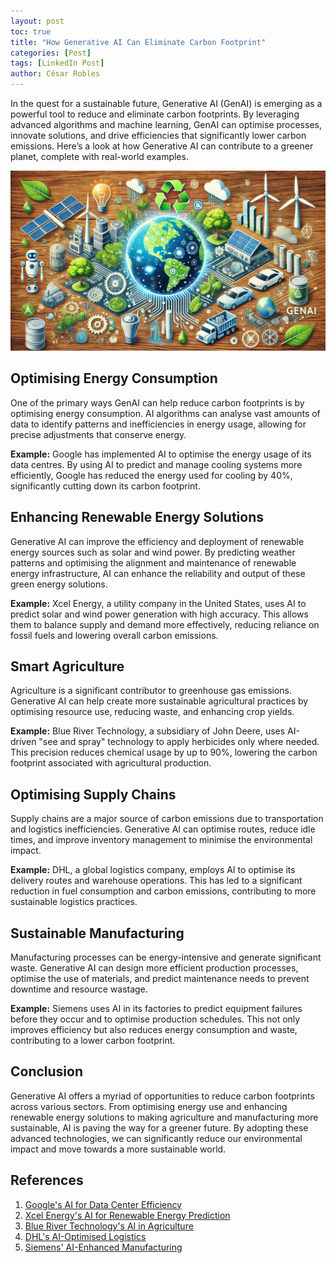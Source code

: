 ```yaml
---
layout: post
toc: true
title: "How Generative AI Can Eliminate Carbon Footprint"
categories: [Post]
tags: [LinkedIn Post]
author: César Robles
---
```

In the quest for a sustainable future, Generative AI (GenAI) is emerging as a powerful tool to reduce and eliminate carbon footprints. By leveraging advanced algorithms and machine learning, GenAI can optimise processes, innovate solutions, and drive efficiencies that significantly lower carbon emissions. Here’s a look at how Generative AI can contribute to a greener planet, complete with real-world examples.

![AI Generative VS Carbon Footprint](/imag/post_images/genai_vs_carbon_foorprint.jpg)

## Optimising Energy Consumption

One of the primary ways GenAI can help reduce carbon footprints is by optimising energy consumption. AI algorithms can analyse vast amounts of data to identify patterns and inefficiencies in energy usage, allowing for precise adjustments that conserve energy.

**Example:** 
Google has implemented AI to optimise the energy usage of its data centres. By using AI to predict and manage cooling systems more efficiently, Google has reduced the energy used for cooling by 40%, significantly cutting down its carbon footprint.

## Enhancing Renewable Energy Solutions

Generative AI can improve the efficiency and deployment of renewable energy sources such as solar and wind power. By predicting weather patterns and optimising the alignment and maintenance of renewable energy infrastructure, AI can enhance the reliability and output of these green energy solutions.

**Example:** 
Xcel Energy, a utility company in the United States, uses AI to predict solar and wind power generation with high accuracy. This allows them to balance supply and demand more effectively, reducing reliance on fossil fuels and lowering overall carbon emissions.

## Smart Agriculture

Agriculture is a significant contributor to greenhouse gas emissions. Generative AI can help create more sustainable agricultural practices by optimising resource use, reducing waste, and enhancing crop yields.

**Example:** 
Blue River Technology, a subsidiary of John Deere, uses AI-driven "see and spray" technology to apply herbicides only where needed. This precision reduces chemical usage by up to 90%, lowering the carbon footprint associated with agricultural production.

## Optimising Supply Chains

Supply chains are a major source of carbon emissions due to transportation and logistics inefficiencies. Generative AI can optimise routes, reduce idle times, and improve inventory management to minimise the environmental impact.

**Example:** 
DHL, a global logistics company, employs AI to optimise its delivery routes and warehouse operations. This has led to a significant reduction in fuel consumption and carbon emissions, contributing to more sustainable logistics practices.

## Sustainable Manufacturing

Manufacturing processes can be energy-intensive and generate significant waste. Generative AI can design more efficient production processes, optimise the use of materials, and predict maintenance needs to prevent downtime and resource wastage.

**Example:** 
Siemens uses AI in its factories to predict equipment failures before they occur and to optimise production schedules. This not only improves efficiency but also reduces energy consumption and waste, contributing to a lower carbon footprint.

## Conclusion

Generative AI offers a myriad of opportunities to reduce carbon footprints across various sectors. From optimising energy use and enhancing renewable energy solutions to making agriculture and manufacturing more sustainable, AI is paving the way for a greener future. By adopting these advanced technologies, we can significantly reduce our environmental impact and move towards a more sustainable world.

## References

1. [Google's AI for Data Center Efficiency](https://www.blog.google/outreach-initiatives/environment/deepmind-ai-reduces-energy-used-for-datacenter-cooling/)
2. [Xcel Energy's AI for Renewable Energy Prediction](https://www.xcelenergy.com/renewable_energy)
3. [Blue River Technology's AI in Agriculture](https://www.bluerivertechnology.com/)
4. [DHL's AI-Optimised Logistics](https://www.dhl.com/global-en/home/insights-and-innovation/insights/ai-in-logistics.html)
5. [Siemens' AI-Enhanced Manufacturing](https://new.siemens.com/global/en/company/stories/research-technologies/ai-in-manufacturing.html)
